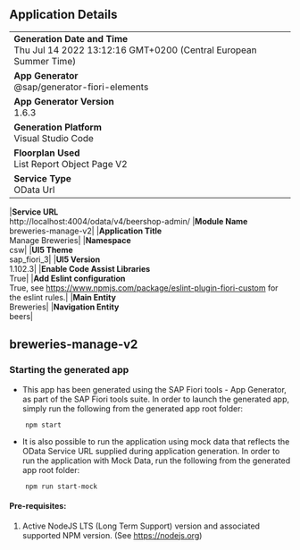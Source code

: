 ## Application Details

|                                                                                                  |
| ------------------------------------------------------------------------------------------------ |
| **Generation Date and Time**<br>Thu Jul 14 2022 13:12:16 GMT+0200 (Central European Summer Time) |
| **App Generator**<br>@sap/generator-fiori-elements                                               |
| **App Generator Version**<br>1.6.3                                                               |
| **Generation Platform**<br>Visual Studio Code                                                    |
| **Floorplan Used**<br>List Report Object Page V2                                                 |
| **Service Type**<br>OData Url                                                                    |

|**Service URL**<br>http://localhost:4004/odata/v4/beershop-admin/
|**Module Name**<br>breweries-manage-v2|
|**Application Title**<br>Manage Breweries|
|**Namespace**<br>csw|
|**UI5 Theme**<br>sap_fiori_3|
|**UI5 Version**<br>1.102.3|
|**Enable Code Assist Libraries**<br>True|
|**Add Eslint configuration**<br>True, see https://www.npmjs.com/package/eslint-plugin-fiori-custom for the eslint rules.|
|**Main Entity**<br>Breweries|
|**Navigation Entity**<br>beers|

## breweries-manage-v2

### Starting the generated app

- This app has been generated using the SAP Fiori tools - App Generator, as part of the SAP Fiori tools suite. In order to launch the generated app, simply run the following from the generated app root folder:

```
    npm start
```

- It is also possible to run the application using mock data that reflects the OData Service URL supplied during application generation. In order to run the application with Mock Data, run the following from the generated app root folder:

```
    npm run start-mock
```

#### Pre-requisites:

1. Active NodeJS LTS (Long Term Support) version and associated supported NPM version. (See https://nodejs.org)
